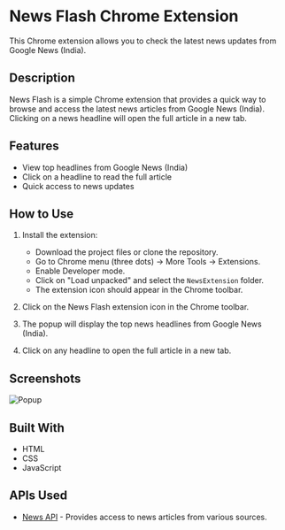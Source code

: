 # News Flash Chrome Extension

This Chrome extension allows you to check the latest news updates from Google News (India).

## Description

News Flash is a simple Chrome extension that provides a quick way to browse and access the latest news articles from Google News (India). Clicking on a news headline will open the full article in a new tab.

## Features

- View top headlines from Google News (India)
- Click on a headline to read the full article
- Quick access to news updates

## How to Use

1. Install the extension:
   - Download the project files or clone the repository.
   - Go to Chrome menu (three dots) -> More Tools -> Extensions.
   - Enable Developer mode.
   - Click on "Load unpacked" and select the `NewsExtension` folder.
   - The extension icon should appear in the Chrome toolbar.

2. Click on the News Flash extension icon in the Chrome toolbar.

3. The popup will display the top news headlines from Google News (India).

4. Click on any headline to open the full article in a new tab.

## Screenshots

![Popup](screenshots/popup.png)

## Built With

- HTML
- CSS
- JavaScript

## APIs Used

- [News API](https://newsapi.org/) - Provides access to news articles from various sources.

